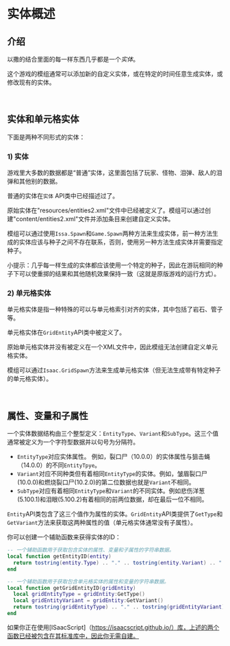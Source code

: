 # 实体概述
## 介绍

以撒的结合里面的每一样东西几乎都是一个*实体*。

这个游戏的模组通常可以添加新的自定义实体，或在特定的时间任意生成实体，或修改现有的实体。

<br>

## 实体和单元格实体

下面是两种不同形式的实体：

### 1) 实体

游戏里大多数的数据都是“普通”实体，这里面包括了玩家、怪物、泪弹、敌人的泪弹和其他别的数据。

普通的实体在`实体` API类中已经描述过了。

原始实体在"resources/entities2.xml"文件中已经被定义了。模组可以通过创建"content/entities2.xml"文件并添加条目来创建自定义实体。

模组可以通过使用`Issa.Spawn`和`Game.Spawn`两种方法来生成实体，前一种方法生成的实体应该与种子之间不存在联系，否则，使用另一种方法生成实体并需要指定种子。

小提示：几乎每一样生成的实体都应该使用一个特定的种子，因此在游玩相同的种子下可以使重掷的结果和其他随机效果保持一致（这就是原版游戏的运行方式）。

### 2) 单元格实体

单元格实体是指一种特殊的可以与单元格索引对齐的实体，其中包括了岩石、管子等。

单元格实体在`GridEntity`API类中被定义了。

原始单元格实体并没有被定义在一个XML文件中，因此模组无法创建自定义单元格实体。

模组可以通过`Isaac.GridSpawn`方法来生成单元格实体（但无法生成带有特定种子的单元格实体）。

<br>

## 属性、变量和子属性


一个实体数据结构由三个整型定义：`EntityType`、`Variant`和`SubType`。这三个值通常被定义为一个字符型数据并以句号为分隔符。

- `EntityType`对应实体属性。 例如，裂口尸（10.0.0）的实体属性与狙击蝇（14.0.0）的不同`EntityTpye`。
- `Variant`对应不同种类但有着相同`EntityType`的实体。例如，皱眉裂口尸(10.0.0)和燃烧裂口尸(10.2.0)的第二位数据也就是`Variant`不相同。
- `SubType`对应有着相同`EntityType`和`Variant`的不同实体。例如悲伤洋葱(5.100.1)和泪眼(5.100.2)有着相同的前两位数据，却在最后一位不相同。

`Entity`API类包含了这三个值作为属性的实体。`GridEntity`API类提供了`GetType`和`GetVariant`方法来获取这两种属性的值（单元格实体通常没有子属性）。

你可以创建一个辅助函数来获得实体的ID：

```lua
-- 一个辅助函数用于获取包含实体的属性、变量和子属性的字符串数据。
local function getEntityID(entity)
  return tostring(entity.Type) .. "." .. tostring(entity.Variant) .. "." .. tostring(entity.SubType)
end
```

```lua
-- 一个辅助函数用于获取包含单元格实体的属性和变量的字符串数据。
local function getGridEntityID(gridEntity)
  local gridEntityType = gridEntity:GetType()
  local gridEntityVariant = gridEntity:GetVariant()
  return tostring(gridEntityType) .. "." .. tostring(gridEntityVariant)
end
```


如果你正在使用[ISaacScript]（https://isaacscript.github.io/）库，上述的两个函数已经被包含在其标准库中，因此你无需自建。

<br>
